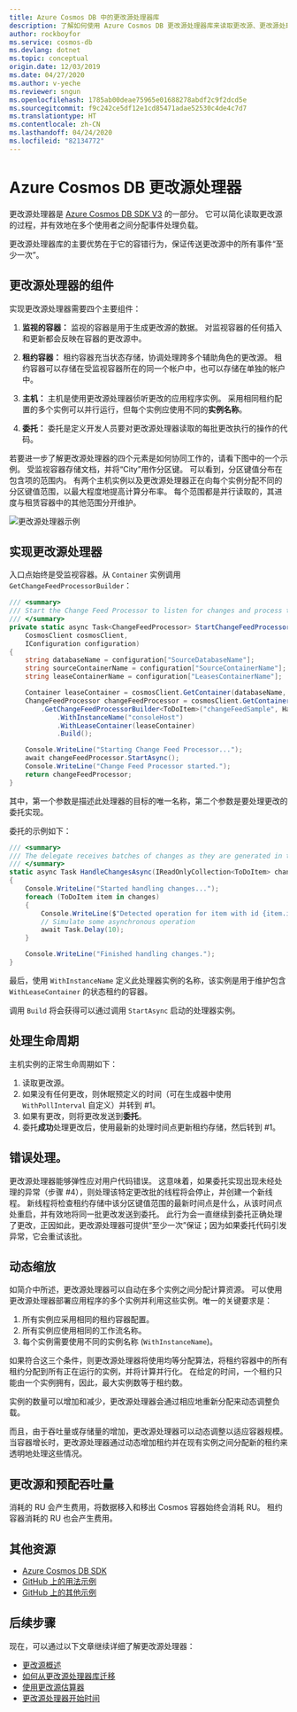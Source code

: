 ```yaml
---
title: Azure Cosmos DB 中的更改源处理器库
description: 了解如何使用 Azure Cosmos DB 更改源处理器库来读取更改源、更改源处理器的组件
author: rockboyfor
ms.service: cosmos-db
ms.devlang: dotnet
ms.topic: conceptual
origin.date: 12/03/2019
ms.date: 04/27/2020
ms.author: v-yeche
ms.reviewer: sngun
ms.openlocfilehash: 1785ab00deae75965e01688278abdf2c9f2dcd5e
ms.sourcegitcommit: f9c242ce5df12e1cd85471adae52530c4de4c7d7
ms.translationtype: HT
ms.contentlocale: zh-CN
ms.lasthandoff: 04/24/2020
ms.locfileid: "82134772"
---
```

# <a name="change-feed-processor-in-azure-cosmos-db"></a>Azure Cosmos DB 更改源处理器 

更改源处理器是 [Azure Cosmos DB SDK V3](https://github.com/Azure/azure-cosmos-dotnet-v3) 的一部分。 它可以简化读取更改源的过程，并有效地在多个使用者之间分配事件处理负载。

更改源处理器库的主要优势在于它的容错行为，保证传送更改源中的所有事件“至少一次”。

## <a name="components-of-the-change-feed-processor"></a>更改源处理器的组件

实现更改源处理器需要四个主要组件： 

1. **监视的容器：** 监视的容器是用于生成更改源的数据。 对监视容器的任何插入和更新都会反映在容器的更改源中。

1. **租约容器：** 租约容器充当状态存储，协调处理跨多个辅助角色的更改源。 租约容器可以存储在受监视容器所在的同一个帐户中，也可以存储在单独的帐户中。 

1. **主机：** 主机是使用更改源处理器侦听更改的应用程序实例。 采用相同租约配置的多个实例可以并行运行，但每个实例应使用不同的**实例名称**。 

1. **委托：** 委托是定义开发人员要对更改源处理器读取的每批更改执行的操作的代码。 

若要进一步了解更改源处理器的四个元素是如何协同工作的，请看下图中的一个示例。 受监视容器存储文档，并将“City”用作分区键。 可以看到，分区键值分布在包含项的范围内。 有两个主机实例以及更改源处理器正在向每个实例分配不同的分区键值范围，以最大程度地提高计算分布率。 每个范围都是并行读取的，其进度与租赁容器中的其他范围分开维护。

![更改源处理器示例](./media/change-feed-processor/changefeedprocessor.png)

## <a name="implementing-the-change-feed-processor"></a>实现更改源处理器

入口点始终是受监视容器。从 `Container` 实例调用 `GetChangeFeedProcessorBuilder`：

```csharp
/// <summary>
/// Start the Change Feed Processor to listen for changes and process them with the HandleChangesAsync implementation.
/// </summary>
private static async Task<ChangeFeedProcessor> StartChangeFeedProcessorAsync(
    CosmosClient cosmosClient,
    IConfiguration configuration)
{
    string databaseName = configuration["SourceDatabaseName"];
    string sourceContainerName = configuration["SourceContainerName"];
    string leaseContainerName = configuration["LeasesContainerName"];

    Container leaseContainer = cosmosClient.GetContainer(databaseName, leaseContainerName);
    ChangeFeedProcessor changeFeedProcessor = cosmosClient.GetContainer(databaseName, sourceContainerName)
        .GetChangeFeedProcessorBuilder<ToDoItem>("changeFeedSample", HandleChangesAsync)
            .WithInstanceName("consoleHost")
            .WithLeaseContainer(leaseContainer)
            .Build();

    Console.WriteLine("Starting Change Feed Processor...");
    await changeFeedProcessor.StartAsync();
    Console.WriteLine("Change Feed Processor started.");
    return changeFeedProcessor;
}

```

其中，第一个参数是描述此处理器的目标的唯一名称，第二个参数是要处理更改的委托实现。 

委托的示例如下：

```csharp
/// <summary>
/// The delegate receives batches of changes as they are generated in the change feed and can process them.
/// </summary>
static async Task HandleChangesAsync(IReadOnlyCollection<ToDoItem> changes, CancellationToken cancellationToken)
{
    Console.WriteLine("Started handling changes...");
    foreach (ToDoItem item in changes)
    {
        Console.WriteLine($"Detected operation for item with id {item.id}, created at {item.creationTime}.");
        // Simulate some asynchronous operation
        await Task.Delay(10);
    }

    Console.WriteLine("Finished handling changes.");
}

```

最后，使用 `WithInstanceName` 定义此处理器实例的名称，该实例是用于维护包含 `WithLeaseContainer` 的状态租约的容器。

调用 `Build` 将会获得可以通过调用 `StartAsync` 启动的处理器实例。

## <a name="processing-life-cycle"></a>处理生命周期

主机实例的正常生命周期如下：

1. 读取更改源。
1. 如果没有任何更改，则休眠预定义的时间（可在生成器中使用 `WithPollInterval` 自定义）并转到 #1。
1. 如果有更改，则将更改发送到**委托**。
1. 委托**成功**处理更改后，使用最新的处理时间点更新租约存储，然后转到 #1。

## <a name="error-handling"></a>错误处理。

更改源处理器能够弹性应对用户代码错误。 这意味着，如果委托实现出现未经处理的异常（步骤 #4），则处理该特定更改批的线程将会停止，并创建一个新线程。 新线程将检查租约存储中该分区键值范围的最新时间点是什么，从该时间点处重启，并有效地将同一批更改发送到委托。 此行为会一直继续到委托正确处理了更改，正因如此，更改源处理器可提供“至少一次”保证；因为如果委托代码引发异常，它会重试该批。

## <a name="dynamic-scaling"></a>动态缩放

如简介中所述，更改源处理器可以自动在多个实例之间分配计算资源。 可以使用更改源处理器部署应用程序的多个实例并利用这些实例。唯一的关键要求是：

1. 所有实例应采用相同的租约容器配置。
1. 所有实例应使用相同的工作流名称。
1. 每个实例需要使用不同的实例名称 (`WithInstanceName`)。

如果符合这三个条件，则更改源处理器将使用均等分配算法，将租约容器中的所有租约分配到所有正在运行的实例，并将计算并行化。 在给定的时间，一个租约只能由一个实例拥有，因此，最大实例数等于租约数。

实例的数量可以增加和减少，更改源处理器会通过相应地重新分配来动态调整负载。

而且，由于吞吐量或存储量的增加，更改源处理器可以动态调整以适应容器规模。 当容器增长时，更改源处理器通过动态增加租约并在现有实例之间分配新的租约来透明地处理这些情况。

## <a name="change-feed-and-provisioned-throughput"></a>更改源和预配吞吐量

消耗的 RU 会产生费用，将数据移入和移出 Cosmos 容器始终会消耗 RU。 租约容器消耗的 RU 也会产生费用。

## <a name="additional-resources"></a>其他资源

* [Azure Cosmos DB SDK](sql-api-sdk-dotnet.md)
* [GitHub 上的用法示例](https://github.com/Azure/azure-cosmos-dotnet-v3/tree/master/Microsoft.Azure.Cosmos.Samples/Usage/ChangeFeed)
* [GitHub 上的其他示例](https://github.com/Azure-Samples/cosmos-dotnet-change-feed-processor)

## <a name="next-steps"></a>后续步骤

现在，可以通过以下文章继续详细了解更改源处理器：

* [更改源概述](change-feed.md)
* [如何从更改源处理器库迁移](how-to-migrate-from-change-feed-library.md)
* [使用更改源估算器](how-to-use-change-feed-estimator.md)
* [更改源处理器开始时间](how-to-configure-change-feed-start-time.md)

<!-- Update_Description: update meta properties, wording update -->
